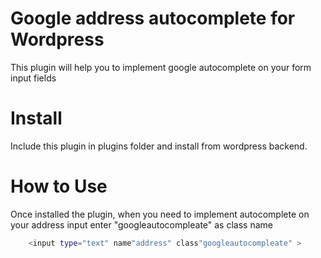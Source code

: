 Google address autocomplete for Wordpress
==========================================
This plugin will help you to implement google autocomplete on your form input fields


Install
=======

Include this plugin in plugins folder and install from wordpress backend.


How to Use
==========
Once installed the plugin, when you need to implement autocomplete on your address input enter "googleautocompleate" as class name

```sh
    <input type="text" name"address" class"googleautocompleate" >
```
